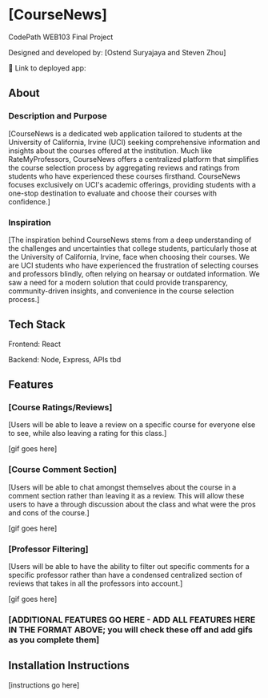 # [CourseNews]

CodePath WEB103 Final Project

Designed and developed by: [Ostend Suryajaya and Steven Zhou]

🔗 Link to deployed app:

## About

### Description and Purpose

[CourseNews is a dedicated web application tailored to students at the University of California, Irvine (UCI) seeking comprehensive information and insights about the courses offered at the institution. Much like RateMyProfessors, CourseNews offers a centralized platform that simplifies the course selection process by aggregating reviews and ratings from students who have experienced these courses firsthand. CourseNews focuses exclusively on UCI's academic offerings, providing students with a one-stop destination to evaluate and choose their courses with confidence.]

### Inspiration

[The inspiration behind CourseNews stems from a deep understanding of the challenges and uncertainties that college students, particularly those at the University of California, Irvine, face when choosing their courses. We are UCI students who have experienced the frustration of selecting courses and professors blindly, often relying on hearsay or outdated information. We saw a need for a modern solution that could provide transparency, community-driven insights, and convenience in the course selection process.]

## Tech Stack

Frontend: React

Backend: Node, Express, APIs tbd

## Features

### [Course Ratings/Reviews]

[Users will be able to leave a review on a specific course for everyone else to see, while also leaving a rating for this class.]

[gif goes here]

### [Course Comment Section]

[Users will be able to chat amongst themselves about the course in a comment section rather than leaving it as a review. This will allow these users to have a through discussion about the class and what were the pros and cons of the course.]

[gif goes here]

### [Professor Filtering]

[Users will be able to have the ability to filter out specific comments for a specific professor rather than have a condensed centralized section of reviews that takes in all the professors into account.]

[gif goes here]

### [ADDITIONAL FEATURES GO HERE - ADD ALL FEATURES HERE IN THE FORMAT ABOVE; you will check these off and add gifs as you complete them]

## Installation Instructions

[instructions go here]

